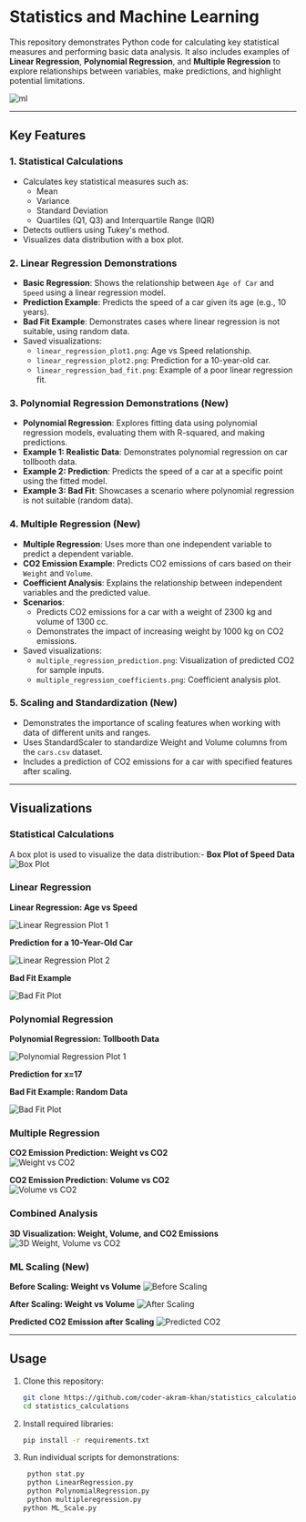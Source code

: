 # Statistics and Machine Learning

This repository demonstrates Python code for calculating key statistical measures and performing basic data analysis. It also includes examples of **Linear Regression**, **Polynomial Regression**, and **Multiple Regression** to explore relationships between variables, make predictions, and highlight potential limitations.

![ml](https://github.com/coder-akram-khan/statistics_calculations/blob/main/ml.jpg?raw=true")

---

## Key Features

### 1. Statistical Calculations

- Calculates key statistical measures such as:
  - Mean
  - Variance
  - Standard Deviation
  - Quartiles (Q1, Q3) and Interquartile Range (IQR)
- Detects outliers using Tukey's method.
- Visualizes data distribution with a box plot.

### 2. Linear Regression Demonstrations

- **Basic Regression**: Shows the relationship between `Age of Car` and `Speed` using a linear regression model.
- **Prediction Example**: Predicts the speed of a car given its age (e.g., 10 years).
- **Bad Fit Example**: Demonstrates cases where linear regression is not suitable, using random data.
- Saved visualizations:
  - `linear_regression_plot1.png`: Age vs Speed relationship.
  - `linear_regression_plot2.png`: Prediction for a 10-year-old car.
  - `linear_regression_bad_fit.png`: Example of a poor linear regression fit.

### 3. Polynomial Regression Demonstrations (New)

- **Polynomial Regression**: Explores fitting data using polynomial regression models, evaluating them with R-squared, and making predictions.
- **Example 1: Realistic Data**: Demonstrates polynomial regression on car tollbooth data.
- **Example 2: Prediction**: Predicts the speed of a car at a specific point using the fitted model.
- **Example 3: Bad Fit**: Showcases a scenario where polynomial regression is not suitable (random data).
### 4. Multiple Regression (New)

- **Multiple Regression**: Uses more than one independent variable to predict a dependent variable.
- **CO2 Emission Example**: Predicts CO2 emissions of cars based on their `Weight` and `Volume`.
- **Coefficient Analysis**: Explains the relationship between independent variables and the predicted value.
- **Scenarios**:
  - Predicts CO2 emissions for a car with a weight of 2300 kg and volume of 1300 cc.
  - Demonstrates the impact of increasing weight by 1000 kg on CO2 emissions.
- Saved visualizations:
  - `multiple_regression_prediction.png`: Visualization of predicted CO2 for sample inputs.
  - `multiple_regression_coefficients.png`: Coefficient analysis plot.
### 5. Scaling and Standardization (New)

- Demonstrates the importance of scaling features when working with data of different units and ranges.
- Uses StandardScaler to standardize Weight and Volume columns from the `cars.csv` dataset.
- Includes a prediction of CO2 emissions for a car with specified features after scaling.


---

## Visualizations

### Statistical Calculations

A box plot is used to visualize the data distribution:- **Box Plot of Speed Data**
  ![Box Plot](https://github.com/coder-akram-khan/statistics_calculations/blob/main/stat.png?raw=true)

### Linear Regression

**Linear Regression: Age vs Speed**

![Linear Regression Plot 1](https://github.com/coder-akram-khan/statistics_calculations/blob/main/linear_regression_plot1.png?raw=true)

**Prediction for a 10-Year-Old Car**

![Linear Regression Plot 2](https://github.com/coder-akram-khan/statistics_calculations/blob/main/linear_regression_plot2.png?raw=true)

**Bad Fit Example**

![Bad Fit Plot](https://github.com/coder-akram-khan/statistics_calculations/blob/main/linear_regression_bad_fit.png?raw=true)

### Polynomial Regression 

**Polynomial Regression: Tollbooth Data**

![Polynomial Regression Plot 1](https://github.com/coder-akram-khan/statistics_calculations/blob/main/goodfipolynomial.png?raw=true)

**Prediction for x=17**


**Bad Fit Example: Random Data**

![Bad Fit Plot](https://github.com/coder-akram-khan/statistics_calculations/blob/main/badfitpolynomial.png?raw=true)

### Multiple Regression 
**CO2 Emission Prediction: Weight vs CO2**  
![Weight vs CO2](https://github.com/coder-akram-khan/statistics_calculations/blob/main/volume_vs_co2.png?raw=true)

**CO2 Emission Prediction: Volume vs CO2**  
![Volume vs CO2](https://github.com/coder-akram-khan/statistics_calculations/blob/main/volume_vs_co2.png?raw=true)

### Combined Analysis

**3D Visualization: Weight, Volume, and CO2 Emissions**  
![3D Weight, Volume vs CO2](https://github.com/coder-akram-khan/statistics_calculations/blob/main/3d_weight_volume_vs_co2.png?raw=true)

### ML Scaling (New)

**Before Scaling: Weight vs Volume**
   ![Before Scaling](https://github.com/coder-akram-khan/statistics_calculations/blob/main/before_scaling_weight_vs_volume.png?raw=true)

**After Scaling: Weight vs Volume**
   ![After Scaling](https://github.com/coder-akram-khan/statistics_calculations/blob/main/after_scaling_weight_vs_volume.png?raw=true)

**Predicted CO2 Emission after Scaling**
   ![Predicted CO2](https://github.com/coder-akram-khan/statistics_calculations/blob/main/predicted_co2_after_scaling.png?raw=true)
       
---
## Usage

1. Clone this repository:  
   ```bash
   git clone https://github.com/coder-akram-khan/statistics_calculations.git
   cd statistics_calculations
2. Install required libraries:  
   ```bash
   pip install -r requirements.txt
3. Run individual scripts for demonstrations:  
   ```bash
    python stat.py
    python LinearRegression.py
    python PolynomialRegression.py
    python multipleregression.py
   python ML_Scale.py
